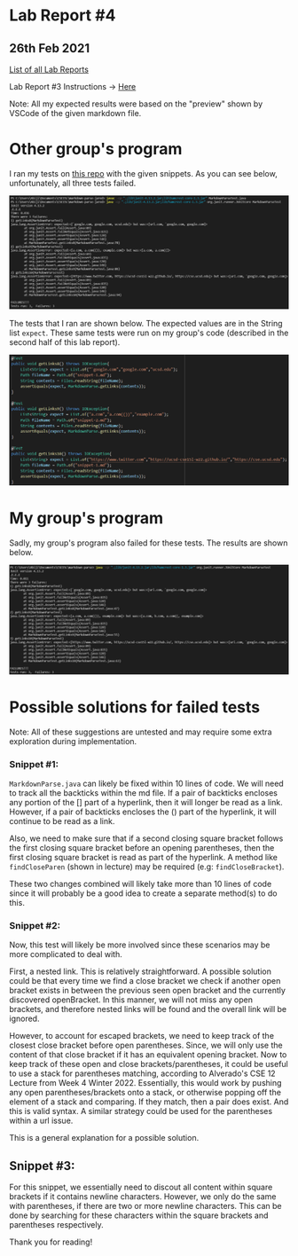 # **Lab Report #4**
## 26th Feb 2021

[List of all Lab Reports](https://abijitj.github.io/cse15l-lab-reports/)

Lab Report #3 Instructions -> [Here](https://ucsd-cse15l-w22.github.io/week/week8/)

Note: All my expected results were based on the "preview" shown by VSCode of the given markdown file. 

# Other group's program 
I ran my tests on [this repo](https://github.com/JaredJose/markdown-parse) with the given snippets. As you can see below, unfortunately, all three tests failed.

![image](failed-tests-jared.png)

The tests that I ran are shown below. The expected values are in the String list `expect`. These same tests were run on my group's code (described in the second half of this lab report).

![image](tests-run.png)

# My group's program 
Sadly, my group's program also failed for these tests. The results are shown below.

![image](my-failed-tests.png)


# Possible solutions for failed tests

Note: All of these suggestions are untested and may require some extra exploration during implementation. 

### Snippet #1:
`MarkdownParse.java` can likely be fixed within 10 lines of code. We will need to track all the backticks within the md file. If a pair of backticks encloses any portion of the [] part of a hyperlink, then it will longer be read as a link. However, if a pair of backticks encloses the () part of the hyperlink, it will continue to be read as a link. 

Also, we need to make sure that if a second closing square bracket follows the first closing square bracket before an opening parentheses, then the first closing square bracket is read as part of the hyperlink. A method like `findCloseParen` (shown in lecture) may be required (e.g:  `findCloseBracket`).  

These two changes combined will likely take more than 10 lines of code since it will probably be a good idea to create a separate method(s) to do this.

### Snippet #2:
Now, this test will likely be more involved since these scenarios may be more complicated to deal with. 

First, a nested link. This is relatively straightforward. A possible solution could be that every time we find a close bracket we check if another open bracket exists in between the previous seen open bracket and the currently discovered openBracket. In this manner, we will not miss any open brackets, and therefore nested links will be found and the overall link will be ignored. 

However, to account for escaped brackets, we need to keep track of the closest close bracket before open parentheses. Since, we will only use the content of that close bracket if it has an equivalent opening bracket. Now to keep track of these open and close brackets/parentheses, it could be useful to use a stack for parentheses matching, according to Alverado's CSE 12 Lecture from Week 4 Winter 2022. Essentially, this would work by pushing any open parentheses/brackets onto a stack, or otherwise popping off the element of a stack and comparing. If they match, then a pair does exist. And this is valid syntax. A similar strategy could be used for the parentheses within a url issue. 

This is a general explanation for a possible solution. 

## Snippet #3:
For this snippet, we essentially need to discout all content within square brackets if it contains newline characters. However, we only do the same with parentheses, if there are two or more newline characters. This can be done by searching for these characters within the square brackets and parentheses respectively. 

Thank you for reading!